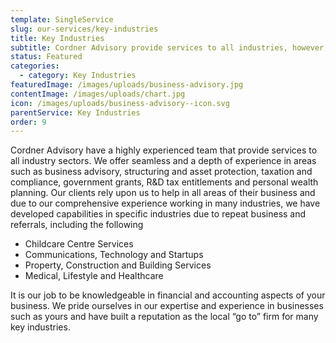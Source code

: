 ```yaml
---
template: SingleService
slug: our-services/key-industries
title: Key Industries
subtitle: Cordner Advisory provide services to all industries, however, we have developed industry specific levels capabilities
status: Featured
categories:
  - category: Key Industries
featuredImage: /images/uploads/business-advisory.jpg
contentImage: /images/uploads/chart.jpg
icon: /images/uploads/business-advisory--icon.svg
parentService: Key Industries
order: 9
---
```


Cordner Advisory have a highly experienced team that provide services to all industry sectors. We offer seamless and a depth of experience in areas such as business advisory, structuring and asset protection, taxation and compliance, government grants, R&D tax entitlements and personal wealth planning.
Our clients rely upon us to help in all areas of their business and due to our comprehensive experience working in many industries, we have developed capabilities in specific industries due to repeat business and referrals, including the following

- Childcare Centre Services
- Communications, Technology and Startups
- Property, Construction and Building Services
- Medical, Lifestyle and Healthcare

It is our job to be knowledgeable in financial and accounting aspects of your business. We pride ourselves in our expertise and experience in businesses such as yours and have built a reputation as the local “go to” firm for many key industries.
